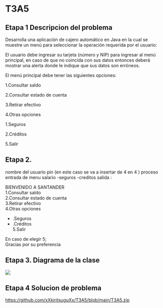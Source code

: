 # T3A5
## Etapa 1 Descripcion del problema
Desarrolla una aplicación de cajero automático en Java en la cual se muestre un menú para seleccionar la operación requerida por el usuario:

El usuario debe ingresar su tarjeta (número y NIP) para ingresar al menú principal, en caso de que no coincida con sus datos entonces deberá mostrar una alerta donde le indique que sus datos son erróneos.

El menú principal debe tener las siguientes opciones:

1.Consultar saldo

2.Consultar estado de cuenta

3.Retirar efectivo

4.Otras opciones

 1.Seguros

 2.Créditos

5.Salir

## Etapa 2.
nombre del usuario pin (en este caso se va a insertar de 4 en 4 ) proceso entrada de menu salario -seguros -creditos salida :



 BIENVENIDO A SANTANDER                               
 1.Consultar saldo                                     
 2.Consultar estado de cuenta                           
 3.Retirar efectivo                                     
 4.Otras opciones                                      
 - .Seguros                                             
 - .Créditos                                            
 5.Salir                                              
                                                        
 En caso de elegir 5;                                   
 Gracias por su preferencia                                            
                                               

## Etapa 3. Diagrama de la clase
![](https://github.com/xXkiritsuguXx/T3A5/blob/main/T3A5.png)
## Etapa 4 Solucion de problema
https://github.com/xXkiritsuguXx/T3A5/blob/main/T3A5.zip
